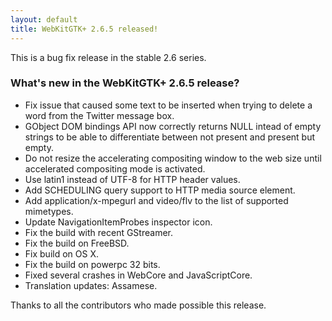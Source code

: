```yaml
---
layout: default
title: WebKitGTK+ 2.6.5 released!
---
```


This is a bug fix release in the stable 2.6 series.

### What's new in the WebKitGTK+ 2.6.5 release?

 - Fix issue that caused some text to be inserted when trying to delete
   a word from the Twitter message box.
 - GObject DOM bindings API now correctly returns NULL intead of empty strings
   to be able to differentiate between not present and present but empty.
 - Do not resize the accelerating compositing window to the web size until
   accelerated compositing mode is activated.
 - Use latin1 instead of UTF-8 for HTTP header values.
 - Add SCHEDULING query support to HTTP media source element.
 - Add application/x-mpegurl and video/flv to the list of supported mimetypes.
 - Update NavigationItemProbes inspector icon.
 - Fix the build with recent GStreamer.
 - Fix the build on FreeBSD.
 - Fix build on OS X.
 - Fix the build on powerpc 32 bits.
 - Fixed several crashes in WebCore and JavaScriptCore.
 - Translation updates: Assamese.

Thanks to all the contributors who made possible this release.

